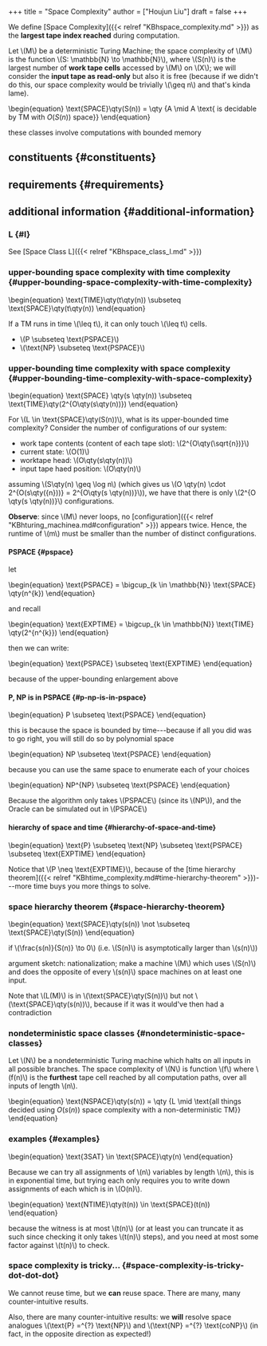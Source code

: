 +++
title = "Space Complexity"
author = ["Houjun Liu"]
draft = false
+++

We define [Space Complexity]({{< relref "KBhspace_complexity.md" >}}) as the **largest tape index reached** during computation.

Let \\(M\\) be a deterministic Turing Machine; the space complexity of \\(M\\) is the function \\(S: \mathbb{N} \to  \mathbb{N}\\), where \\(S(n)\\) is the largest number of **work tape cells** accessed by \\(M\\) on \\(X\\); we will consider the **input tape as read-only** but also it is free (because if we didn't do this, our space complexity would be trivially \\(\geq n\\) and that's kinda lame).

\begin{equation}
\text{SPACE}\qty(S(n)) = \qty {A \mid A \text{ is decidable by TM with $O(S(n))$ space}}
\end{equation}

these classes involve computations with bounded memory


## constituents {#constituents}


## requirements {#requirements}


## additional information {#additional-information}


### L {#l}

See [Space Class L]({{< relref "KBhspace_class_l.md" >}})


### upper-bounding space complexity with time complexity {#upper-bounding-space-complexity-with-time-complexity}

\begin{equation}
\text{TIME}\qty(t\qty(n)) \subseteq \text{SPACE}\qty(t\qty(n))
\end{equation}

If a TM runs in time \\(\leq t\\), it can only touch \\(\leq t\\) cells.

-   \\(P \subseteq \text{PSPACE}\\)
-   \\(\text{NP} \subseteq \text{PSPACE}\\)


### upper-bounding time complexity with space complexity {#upper-bounding-time-complexity-with-space-complexity}

\begin{equation}
\text{SPACE} \qty(s \qty(n)) \subseteq \text{TIME}\qty(2^{O\qty(s\qty(n))})
\end{equation}

For \\(L \in \text{SPACE}\qty(S(n))\\), what is its upper-bounded time complexity? Consider the number of configurations of our system:

-   work tape contents (content of each tape slot): \\(2^{O\qty(\sqrt{n})}\\)
-   current state: \\(O(1)\\)
-   worktape head: \\(O\qty(s\qty(n))\\)
-   input tape haed position: \\(O\qty(n)\\)

assuming \\(S\qty(n) \geq \log n\\) (which gives us \\(O \qty(n) \cdot 2^{O(s\qty({n}))} = 2^{O\qty(s \qty(n))}\\)), we have that there is only \\(2^{O \qty(s \qty(n))}\\) configurations.

**Observe**: since \\(M\\) never loops, no [configuration]({{< relref "KBhturing_machinea.md#configuration" >}}) appears twice. Hence, the runtime of \\(m\\) must be smaller than the number of distinct configurations.


#### PSPACE {#pspace}

let

\begin{equation}
\text{PSPACE} = \bigcup\_{k \in \mathbb{N}} \text{SPACE} \qty(n^{k})
\end{equation}

and recall

\begin{equation}
\text{EXPTIME} = \bigcup\_{k \in \mathbb{N}} \text{TIME} \qty(2^{n^{k}})
\end{equation}

then we can write:

\begin{equation}
\text{PSPACE} \subseteq \text{EXPTIME}
\end{equation}

because of the upper-bounding enlargement above


#### P, NP is in PSPACE {#p-np-is-in-pspace}

\begin{equation}
P \subseteq \text{PSPACE}
\end{equation}

this is because the space is bounded by time---because if all you did was to go right, you will still do so by polynomial space

\begin{equation}
NP \subseteq \text{PSPACE}
\end{equation}

because you can use the same space to enumerate each of your choices

\begin{equation}
NP^{NP} \subseteq \text{PSPACE}
\end{equation}

Because the algorithm only takes \\(PSPACE\\) (since its \\(NP\\)), and the Oracle can be simulated out in \\(PSPACE\\)


#### hierarchy of space and time {#hierarchy-of-space-and-time}

\begin{equation}
\text{P} \subseteq \text{NP} \subseteq \text{PSPACE} \subseteq \text{EXPTIME}
\end{equation}

Notice that \\(P \neq \text{EXPTIME}\\), because of the [time hierarchy theorem]({{< relref "KBhtime_complexity.md#time-hierarchy-theorem" >}})---more time buys you more things to solve.


### space hierarchy theorem {#space-hierarchy-theorem}

\begin{equation}
\text{SPACE}\qty(s(n)) \not \subseteq  \text{SPACE}\qty(S(n))
\end{equation}

if \\(\frac{s(n)}{S(n)} \to 0\\) (i.e. \\(S(n)\\) is asymptotically larger than \\(s(n)\\))

argument sketch: nationalization; make a machine \\(M\\) which uses \\(S(n)\\) and does the opposite of every \\(s(n)\\) space machines on at least one input.

Note that \\(L(M)\\) is in \\(\text{SPACE}\qty(S(n))\\) but not \\(\text{SPACE}\qty(s(n))\\), because if it was it would've then had a contradiction


### nondeterministic space classes {#nondeterministic-space-classes}

Let \\(N\\) be a nondeterministic Turing machine which halts on all inputs in all possible branches. The space complexity of \\(N\\) is function \\(f\\) where \\(f(n)\\) is the **furthest** tape cell reached by all computation paths, over all inputs of length \\(n\\).

\begin{equation}
\text{NSPACE}\qty(s(n)) = \qty {L \mid \text{all things decided using $O(s(n))$ space complexity with a non-deterministic TM}}
\end{equation}


### examples {#examples}

\begin{equation}
\text{3SAT} \in \text{SPACE}\qty(n)
\end{equation}

Because we can try all assignments of \\(n\\) variables by length \\(n\\), this is in exponential time, but trying each only requires you to write down assignments of each which is in \\(O(n)\\).

\begin{equation}
\text{NTIME}\qty(t(n)) \in \text{SPACE}(t(n))
\end{equation}

because the witness is at most \\(t(n)\\) (or at least you can truncate it as such since checking it only takes \\(t(n)\\) steps), and you need at most some factor against \\(t(n)\\) to check.


### space complexity is tricky... {#space-complexity-is-tricky-dot-dot-dot}

We cannot reuse time, but we **can** reuse space. There are many, many counter-intuitive results.

Also, there are many counter-intuitive results: we **will** resolve space analogues \\(\text{P} =^{?} \text{NP}\\) and \\(\text{NP} =^{?} \text{coNP}\\) (in fact, in the opposite direction as expected!)

